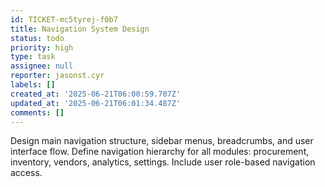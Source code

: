 ```yaml
---
id: TICKET-mc5tyrej-f0b7
title: Navigation System Design
status: todo
priority: high
type: task
assignee: null
reporter: jasonst.cyr
labels: []
created_at: '2025-06-21T06:00:59.707Z'
updated_at: '2025-06-21T06:01:34.487Z'
comments: []
---
```


Design main navigation structure, sidebar menus, breadcrumbs, and user interface flow. Define navigation hierarchy for all modules: procurement, inventory, vendors, analytics, settings. Include user role-based navigation access.